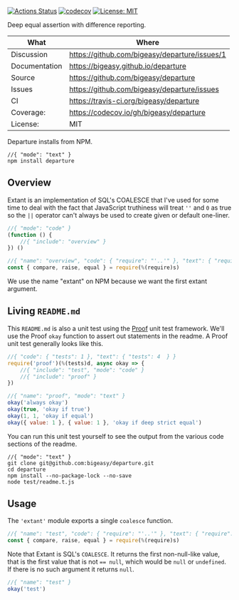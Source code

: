 [![Actions Status](https://github.com/bigeasy/departure/workflows/Node%20CI/badge.svg)](https://github.com/bigeasy/departure/actions)
[![codecov](https://codecov.io/gh/bigeasy/departure/branch/master/graph/badge.svg)](https://codecov.io/gh/bigeasy/departure)
[![License: MIT](https://img.shields.io/badge/License-MIT-yellow.svg)](https://opensource.org/licenses/MIT)

Deep equal assertion with difference reporting.

| What          | Where                                         |
| --- | --- |
| Discussion    | https://github.com/bigeasy/departure/issues/1 |
| Documentation | https://bigeasy.github.io/departure           |
| Source        | https://github.com/bigeasy/departure          |
| Issues        | https://github.com/bigeasy/departure/issues   |
| CI            | https://travis-ci.org/bigeasy/departure       |
| Coverage:     | https://codecov.io/gh/bigeasy/departure       |
| License:      | MIT                                           |


Departure installs from NPM.

```
//{ "mode": "text" }
npm install departure
```

## Overview

Extant is an implementation of SQL's COALESCE that I've used for some time to
deal with the fact that JavaScript truthiness will treat `''` and `0` as true so
the `||` operator can't always be used to create given or default one-liner.

```javascript
//{ "mode": "code" }
(function () {
    //{ "include": "overview" }
}) ()
```

```javascript
//{ "name": "overview", "code": { "require": "'..'" }, "text": { "require": "'departure'" } }
const { compare, raise, equal } = require(%(require)s)
```

We use the name "extant" on NPM because we want the first extant argument.

## Living `README.md`

This `README.md` is also a unit test using the
[Proof](https://github.com/bigeasy/proof) unit test framework. We'll use the
Proof `okay` function to assert out statements in the readme. A Proof unit test
generally looks like this.

```javascript
//{ "code": { "tests": 1 }, "text": { "tests": 4  } }
require('proof')(%(tests)d, async okay => {
    //{ "include": "test", "mode": "code" }
    //{ "include": "proof" }
})
```

```javascript
//{ "name": "proof", "mode": "text" }
okay('always okay')
okay(true, 'okay if true')
okay(1, 1, 'okay if equal')
okay({ value: 1 }, { value: 1 }, 'okay if deep strict equal')
```

You can run this unit test yourself to see the output from the various
code sections of the readme.

```text
//{ "mode": "text" }
git clone git@github.com:bigeasy/departure.git
cd departure
npm install --no-package-lock --no-save
node test/readme.t.js
```

## Usage

The `'extant'` module exports a single `coalesce` function.

```javascript
//{ "name": "test", "code": { "require": "'..'" }, "text": { "require": "'depature'" } }
const { compare, raise, equal } = require(%(require)s)
```

Note that Extant is SQL's `COALESCE`. It returns the first non-null-like value,
that is the first value that is not `== null`, which would be `null` or
`undefined`. If there is no such argument it returns `null`.

```javascript
//{ "name": "test" }
okay('test')
```
